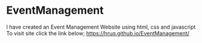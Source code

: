 # EventManagement
I have created an Event Management Website using html, css and javascript
To visit site click the link below;
https://hruq.github.io/EventManagement/
